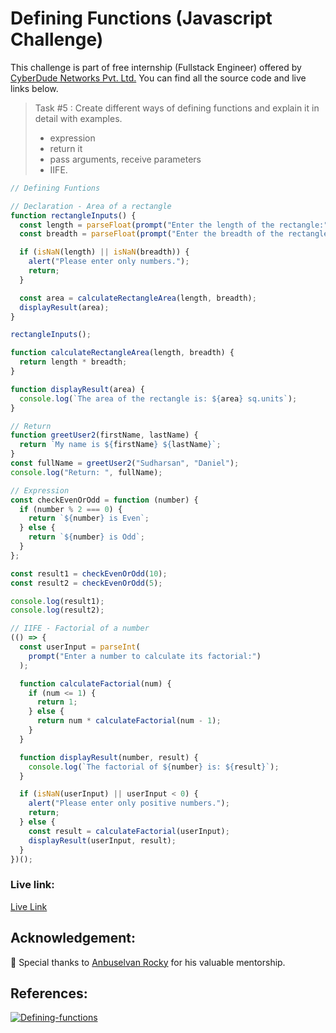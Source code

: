 # Defining Functions (Javascript Challenge)

This challenge is part of free internship (Fullstack Engineer) offered by [CyberDude Networks Pvt. Ltd.](https://cyberdudenetworks.com) You can find all the source code and live links below.

> Task #5 : Create different ways of defining functions and explain it in detail with examples.
>
> - expression
> - return it
> - pass arguments, receive parameters
> - IIFE.

```js
// Defining Funtions

// Declaration - Area of a rectangle
function rectangleInputs() {
  const length = parseFloat(prompt("Enter the length of the rectangle:"));
  const breadth = parseFloat(prompt("Enter the breadth of the rectangle:"));

  if (isNaN(length) || isNaN(breadth)) {
    alert("Please enter only numbers.");
    return;
  }

  const area = calculateRectangleArea(length, breadth);
  displayResult(area);
}

rectangleInputs();

function calculateRectangleArea(length, breadth) {
  return length * breadth;
}

function displayResult(area) {
  console.log(`The area of the rectangle is: ${area} sq.units`);
}

// Return
function greetUser2(firstName, lastName) {
  return `My name is ${firstName} ${lastName}`;
}
const fullName = greetUser2("Sudharsan", "Daniel");
console.log("Return: ", fullName);

// Expression
const checkEvenOrOdd = function (number) {
  if (number % 2 === 0) {
    return `${number} is Even`;
  } else {
    return `${number} is Odd`;
  }
};

const result1 = checkEvenOrOdd(10);
const result2 = checkEvenOrOdd(5);

console.log(result1);
console.log(result2);

// IIFE - Factorial of a number
(() => {
  const userInput = parseInt(
    prompt("Enter a number to calculate its factorial:")
  );

  function calculateFactorial(num) {
    if (num <= 1) {
      return 1;
    } else {
      return num * calculateFactorial(num - 1);
    }
  }

  function displayResult(number, result) {
    console.log(`The factorial of ${number} is: ${result}`);
  }

  if (isNaN(userInput) || userInput < 0) {
    alert("Please enter only positive numbers.");
    return;
  } else {
    const result = calculateFactorial(userInput);
    displayResult(userInput, result);
  }
})();
```

### Live link:

[Live Link](https://danielace1.github.io/cyberdude-challenges/javascript/05-defining-functions/)

## Acknowledgement:

🎉 Special thanks to [Anbuselvan Rocky](https://github.com/anburocky3) for his valuable mentorship.

## References:

[![Defining-functions](https://img.youtube.com/vi/xqkGxTdVWfw/0.jpg)](https://www.youtube.com/watch?v=xqkGxTdVWfw "Defining-functions")
